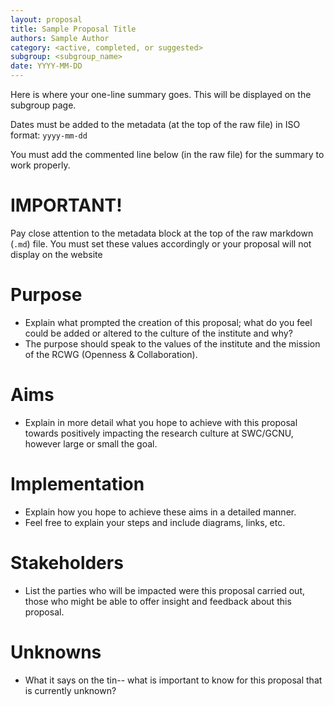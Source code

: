 ```yaml
---
layout: proposal
title: Sample Proposal Title
authors: Sample Author
category: <active, completed, or suggested>
subgroup: <subgroup_name>
date: YYYY-MM-DD
---
```


Here is where your one-line summary goes. This will be displayed on the subgroup page.

Dates must be added to the metadata (at the top of the raw file) in ISO format: `yyyy-mm-dd`

You must add the commented line below (in the raw file) for the summary to work properly.

<!--end summary-->

# IMPORTANT!

Pay close attention to the metadata block at the top of the raw markdown (`.md`) file. You must set these values accordingly or your proposal will not display on the website

# Purpose

- Explain what prompted the creation of this proposal; what do you feel could be added or altered to the culture of the institute and why?
- The purpose should speak to the values of the institute and the mission of the RCWG (Openness & Collaboration).

# Aims

- Explain in more detail what you hope to achieve with this proposal towards positively impacting the research culture at SWC/GCNU, however large or small the goal.

# Implementation

- Explain how you hope to achieve these aims in a detailed manner.
- Feel free to explain your steps and include diagrams, links, etc.

# Stakeholders

 - List the parties who will be impacted were this proposal carried out, those who might be able to offer insight and feedback about this proposal.

# Unknowns

- What it says on the tin-- what is important to know for this proposal that is currently unknown?
